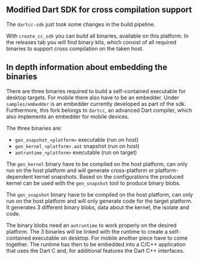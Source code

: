 ## Modified Dart SDK for cross compilation support
The ``dartcc-sdk`` just took some changes in the build pipeline.

With ``create_cc_sdk`` you can build all binaries, available on this platform.
In the releases tab you will find binary kits, which consist of all required binaries 
to support cross compilation on the taken host.

## In depth information about embedding the binaries
There are three binaries required to build a self-contained executable for desktop targets. 
For mobile there also have to be an embedder. Under ``samples/embedder`` is an embedder currently developed as part of the sdk. 
Furthermore, this fork belongs to ``dartcc``, an advanced Dart compiler, which also implements an embedder for mobile devices.

The three binaries are:
* ``gen_snapshot_<platform>`` executable (run on host)
* ``gen_kernel_<platform>.aot`` snapshot (run on host)
* ``aotruntime_<platform>`` executable (run on target)

The ``gen_kernel`` binary have to be compiled on the host platform, can only run on the host platform and will generate
cross-platform or platform-dependent kernel snapshots.
Based on the configurations the produced kernel can be used
with the ``gen_snapshot`` tool to produce binary blobs.

The ``gen_snapshot`` binary have to be compiled on the host platform, can only run on the host platform and will only
generate code for the target platform.
It generates 3 different binary blobs, data about the kernel, the isolate and code.

The binary blobs need an ``aotruntime`` to work properly on the desired platform.
The 3 binaries will be linked with the runtime to create a self-contained executable on desktop.
For mobile another piece have to come together. The runtime has then to be embedded 
into a C/C++ application that uses the Dart C and, for additional features the Dart C++ interfaces.